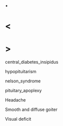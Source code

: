 # .

# <

# >

central_diabetes_insipidus

hypopituitarism

nelson_syndrome

pituitary_apoplexy

Headache

Smooth and diffuse goiter

Visual deficit
